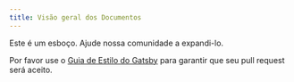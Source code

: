 ```yaml
---
title: Visão geral dos Documentos
---
```


Este é um esboço. Ajude nossa comunidade a expandi-lo.

Por favor use o [Guia de Estilo do Gatsby](/contributing/gatsby-style-guide/) para garantir que seu
pull request será aceito.
